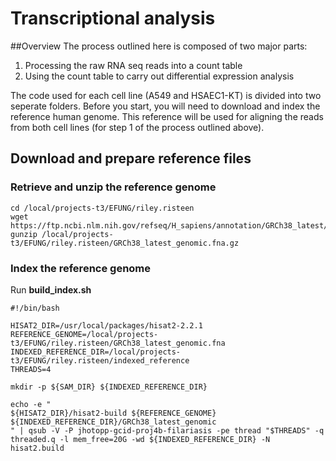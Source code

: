 # Transcriptional analysis

##Overview
The process outlined here is composed of two major parts:
1) Processing the raw RNA seq reads into a count table
2) Using the count table to carry out differential expression analysis


The code used for each cell line (A549 and HSAEC1-KT) is divided into two seperate folders. Before you start, you will need to download and index the reference human genome. This reference will be used for aligning the reads from both cell lines (for step 1 of the process outlined above).


## Download and prepare reference files
### Retrieve and unzip the reference genome 
```
cd /local/projects-t3/EFUNG/riley.risteen
wget https://ftp.ncbi.nlm.nih.gov/refseq/H_sapiens/annotation/GRCh38_latest/refseq_identifiers/GRCh38_latest_genomic.fna.gz
gunzip /local/projects-t3/EFUNG/riley.risteen/GRCh38_latest_genomic.fna.gz
```

### Index the reference genome
Run **build_index.sh**
```
#!/bin/bash

HISAT2_DIR=/usr/local/packages/hisat2-2.2.1
REFERENCE_GENOME=/local/projects-t3/EFUNG/riley.risteen/GRCh38_latest_genomic.fna
INDEXED_REFERENCE_DIR=/local/projects-t3/EFUNG/riley.risteen/indexed_reference
THREADS=4

mkdir -p ${SAM_DIR} ${INDEXED_REFERENCE_DIR} 

echo -e "
${HISAT2_DIR}/hisat2-build ${REFERENCE_GENOME} ${INDEXED_REFERENCE_DIR}/GRCh38_latest_genomic
" | qsub -V -P jhotopp-gcid-proj4b-filariasis -pe thread "$THREADS" -q threaded.q -l mem_free=20G -wd ${INDEXED_REFERENCE_DIR} -N hisat2.build
```
